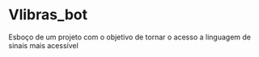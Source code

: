 # Vlibras_bot
Esboço de um projeto com o objetivo de tornar o acesso a linguagem de sinais mais acessível
